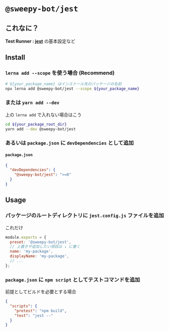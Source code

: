 # `@sweepy-bot/jest`

## これなに？

**Test Runner : [jest](https://jestjs.io/ja/)** の基本設定など

## Install

### `lerna add --scope` を使う場合 (Recommend)

```sh
# ${your_package_name} はインストール先のパッケージの名前
npx lerna add @sweepy-bot/jest --scope ${your_package_name}
```

### または `yarn add --dev`

上の `lerna add` で入れない場合はこう

```sh
cd ${your_package_root_dir}
yarn add --dev @sweepy-bot/jest
```

### あるいは `package.json` に `devDependencies` として追加

#### `package.json`

```json
{
  "devDependencies": {
    "@sweepy-bot/jest": ">=0"
  }
}
```

## Usage

### パッケージのルートディレクトリに `jest.config.js` ファイルを追加

これだけ

```js
module.exports = {
  preset: '@sweepy-bot/jest',
  // 上書きや追加したい項目は ↓ に書く
  name: 'my-package',
  displayName: 'my-package',
  // ...
};
```

### `package.json` に `npm script` としてテストコマンドを追加

前提としてビルドを必要とする場合

```json
{
  "scripts": {
    "pretest": "npm build",
    "test": "jest --"
  }
}
```
